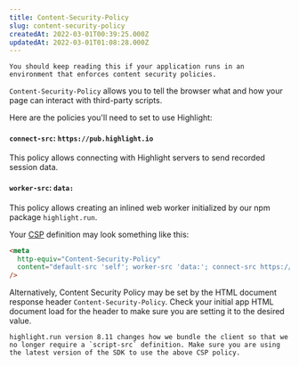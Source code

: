 ```yaml
---
title: Content-Security-Policy
slug: content-security-policy
createdAt: 2022-03-01T00:39:25.000Z
updatedAt: 2022-03-01T01:08:28.000Z
---
```


```hint
You should keep reading this if your application runs in an environment that enforces content security policies.
```

`Content-Security-Policy` allows you to tell the browser what and how your page can interact with third-party scripts.

Here are the policies you'll need to set to use Highlight:

#### `connect-src`: `https://pub.highlight.io`
This policy allows connecting with Highlight servers to send recorded session data.

#### `worker-src`: `data:`
This policy allows creating an inlined web worker initialized by our npm package `highlight.run`.

Your [CSP](https://developer.mozilla.org/en-US/docs/Web/HTTP/CSP) definition may look something like this:

```html
<meta
  http-equiv="Content-Security-Policy"
  content="default-src 'self'; worker-src 'data:'; connect-src https://pub.highlight.io;"
/>
```

Alternatively, Content Security Policy may be set by the HTML document response header `Content-Security-Policy`.
Check your initial app HTML document load for the header to make sure you are setting it to the desired value.


```hint
highlight.run version 8.11 changes how we bundle the client so that we no longer require a `script-src` definition. Make sure you are using the latest version of the SDK to use the above CSP policy.
```
